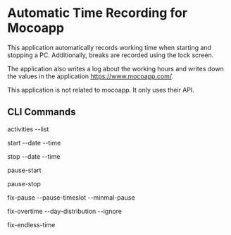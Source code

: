 # Automatic Time Recording for Mocoapp

This application automatically records working time when starting and stopping a PC. Additionally, breaks are recorded using the lock screen.

The application also writes a log about the working hours and writes down the values in the application https://www.mocoapp.com/.

This application is not related to mocoapp. It only uses their API.

## CLI Commands


activities --list

start --date --time

stop --date --time

pause-start

pause-stop


fix-pause   --pause-timeslot --minmal-pause


fix-overtime  --day-distribution --ignore


fix-endless-time
